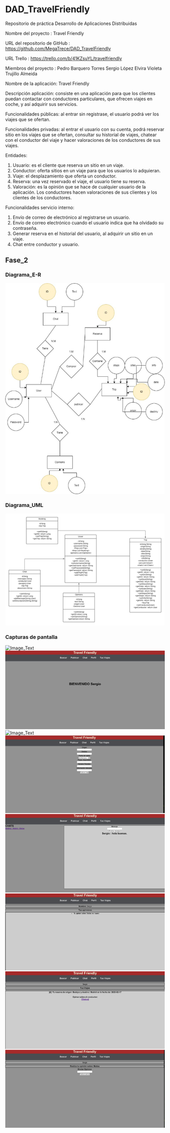 # DAD_TravelFriendly
Repositorio de práctica Desarrollo de Aplicaciones Distribuidas

Nombre del proyecto : Travel Friendly

URL del repositorio de GitHub :  https://github.com/MegaTrece/DAD_TravelFriendly

URL Trello : https://trello.com/b/41KZsuYL/travelfriendly

Miembros del proyecto : Pedro Barquero Torres
                        Sergio López Elvira
			Violeta Trujillo Almeida

Nombre de la aplicación: Travel Friendly

Descripción aplicación: consiste en una aplicación para que los clientes puedan contactar con conductores particulares, que ofrecen viajes en coche, y así adquirir sus servicios.

Funcionalidades públicas: al entrar sin registrase, el usuario podrá ver los viajes que se ofertan.

Funcionalidades privadas: al entrar el usuario con su cuenta, podrá reservar sitio en los viajes que se ofertan, consultar su historial de viajes, chatear con el conductor del viaje y hacer valoraciones de los conductores de sus viajes.

Entidades:
1. Usuario: es el cliente que reserva un sitio en un viaje.
2. Conductor: oferta sitios en un viaje para que los usuarios lo adquieran.
3. Viaje: el desplazamiento que oferta un conductor.
4. Reserva: una vez reservado el viaje, el usuario tiene su reserva.
5. Valoración: es la opinión que se hace de cualquier usuario de la aplicación. Los conductores hacen valoraciones de sus clientes y los clientes de los conductores.

Funcionalidades servicio interno:
1. Envío de correo de electrónico al registrarse un usuario.
2. Envío de correo electrónico cuando el usuario indica que ha olvidado su contraseña.
3. Generar reserva en el historial del usuario, al adquirir un sitio en un viaje.
4. Chat entre conductor y usuario.

## Fase_2
### Diagrama_E-R
![Image Text](https://github.com/MegaTrece/DAD_TravelFriendly/blob/main/esquemas/e-r.jpg)

### Diagrama_UML
![Image_Text](https://github.com/MegaTrece/DAD_TravelFriendly/blob/main/esquemas/uml.jpeg)

### Capturas de pantalla
![Image_Text](https://github.com/MegaTrece/DAD_TravelFriendly/blob/main/esquemas/login.jpeg)
![Image_Text](https://github.com/MegaTrece/DAD_TravelFriendly/blob/main/esquemas/main.jpg)
![Image_Text](https://github.com/MegaTrece/DAD_TravelFriendly/esquemas/buscador.jpg)
![Image_Text](https://github.com/MegaTrece/DAD_TravelFriendly/blob/main/esquemas/publicar.jpg)
![Image_Text](https://github.com/MegaTrece/DAD_TravelFriendly/blob/main/esquemas/chat.jpg)
![Image_Text](https://github.com/MegaTrece/DAD_TravelFriendly/blob/main/esquemas/perfil.jpg)
![Image_Text](https://github.com/MegaTrece/DAD_TravelFriendly/blob/main/esquemas/tusViajes.jpg)
![Image_Text](https://github.com/MegaTrece/DAD_TravelFriendly/blob/main/esquemas/opinar.jpg)
